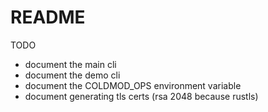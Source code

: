 # README

TODO

* document the main cli
* document the demo cli
* document the COLDMOD_OPS environment variable
* document generating tls certs (rsa 2048 because rustls)

